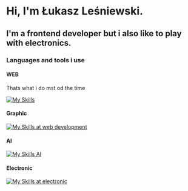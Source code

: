 # Hi, I'm Łukasz Leśniewski. 
## I'm a frontend developer but i also like to play with electronics.

### Languages and tools i use

#### WEB
Thats what i do mst od the time
<p align="left">
  <a href="https://skillicons.dev">
    <img src="https://skillicons.dev/icons?i=html,css,js,react,tailwind,vite,vscode,threejs,nodejs,npm" alt="My Skills" />
  </a>
</p>

#### Graphic
<p align="left">
  <a href="https://skillicons.dev">
    <img src="https://skillicons.dev/icons?i=ps,blender,ai" alt="My Skills at web development" />
  </a>
</p>

#### AI
<p align="left">
  <a href="https://skillicons.dev">
    <img src="https://skillicons.dev/icons?i=tensorflow" alt="My Skills AI" />
  </a>
</p>

#### Electronic
<p align="left">
  <a href="https://skillicons.dev">
    <img src="https://skillicons.dev/icons?i=arduino,c" alt="My Skills at electronic" />
  </a>
</p>

